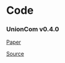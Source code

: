 # Code
### UnionCom v0.4.0
[Paper](https://academic.oup.com/bioinformatics/article/36/Supplement_1/i48/5870490)

[Source](https://github.com/caokai1073/UnionCom)
